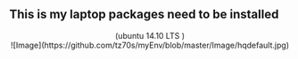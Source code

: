 ## This is my laptop packages need to be installed
<p align = "center">
(ubuntu 14.10 LTS )</br>
![Image](https://github.com/tz70s/myEnv/blob/master/Image/hqdefault.jpg)
</p>
